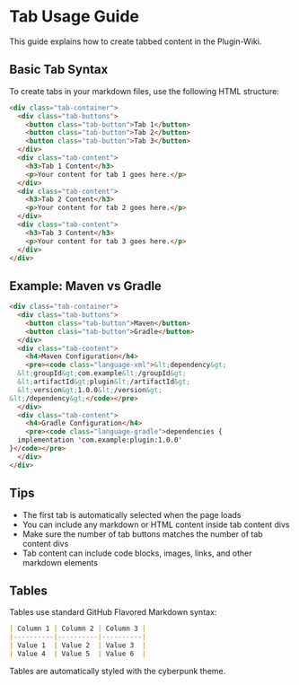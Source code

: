 # Tab Usage Guide

This guide explains how to create tabbed content in the Plugin-Wiki.

## Basic Tab Syntax

To create tabs in your markdown files, use the following HTML structure:

```html
<div class="tab-container">
  <div class="tab-buttons">
    <button class="tab-button">Tab 1</button>
    <button class="tab-button">Tab 2</button>
    <button class="tab-button">Tab 3</button>
  </div>
  <div class="tab-content">
    <h3>Tab 1 Content</h3>
    <p>Your content for tab 1 goes here.</p>
  </div>
  <div class="tab-content">
    <h3>Tab 2 Content</h3>
    <p>Your content for tab 2 goes here.</p>
  </div>
  <div class="tab-content">
    <h3>Tab 3 Content</h3>
    <p>Your content for tab 3 goes here.</p>
  </div>
</div>
```

## Example: Maven vs Gradle

```html
<div class="tab-container">
  <div class="tab-buttons">
    <button class="tab-button">Maven</button>
    <button class="tab-button">Gradle</button>
  </div>
  <div class="tab-content">
    <h4>Maven Configuration</h4>
    <pre><code class="language-xml">&lt;dependency&gt;
  &lt;groupId&gt;com.example&lt;/groupId&gt;
  &lt;artifactId&gt;plugin&lt;/artifactId&gt;
  &lt;version&gt;1.0.0&lt;/version&gt;
&lt;/dependency&gt;</code></pre>
  </div>
  <div class="tab-content">
    <h4>Gradle Configuration</h4>
    <pre><code class="language-gradle">dependencies {
  implementation 'com.example:plugin:1.0.0'
}</code></pre>
  </div>
</div>
```

## Tips

- The first tab is automatically selected when the page loads
- You can include any markdown or HTML content inside tab content divs
- Make sure the number of tab buttons matches the number of tab content divs
- Tab content can include code blocks, images, links, and other markdown elements

## Tables

Tables use standard GitHub Flavored Markdown syntax:

```markdown
| Column 1 | Column 2 | Column 3 |
|----------|----------|----------|
| Value 1  | Value 2  | Value 3  |
| Value 4  | Value 5  | Value 6  |
```

Tables are automatically styled with the cyberpunk theme.
